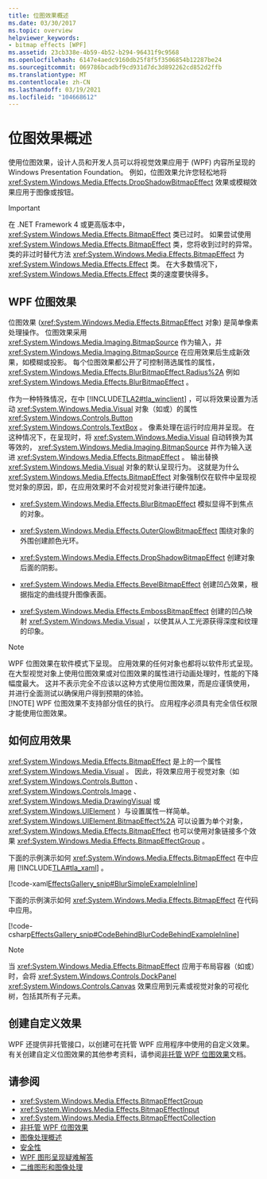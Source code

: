 ```yaml
---
title: 位图效果概述
ms.date: 03/30/2017
ms.topic: overview
helpviewer_keywords:
- bitmap effects [WPF]
ms.assetid: 23cb338e-4b59-4b52-b294-96431f9c9568
ms.openlocfilehash: 6147e4aedc9160db25f8f5f3506854b12287be24
ms.sourcegitcommit: 069786bcadbf9cd931d7dc3d892262cd852d2ffb
ms.translationtype: MT
ms.contentlocale: zh-CN
ms.lasthandoff: 03/19/2021
ms.locfileid: "104668612"
---
```

# <a name="bitmap-effects-overview"></a>位图效果概述

使用位图效果，设计人员和开发人员可以将视觉效果应用于 (WPF) 内容所呈现的 Windows Presentation Foundation。 例如，位图效果允许您轻松地将 <xref:System.Windows.Media.Effects.DropShadowBitmapEffect> 效果或模糊效果应用于图像或按钮。  
  
> [!IMPORTANT]
> 在 .NET Framework 4 或更高版本中， <xref:System.Windows.Media.Effects.BitmapEffect> 类已过时。 如果尝试使用 <xref:System.Windows.Media.Effects.BitmapEffect> 类，您将收到过时的异常。 类的非过时替代方法 <xref:System.Windows.Media.Effects.BitmapEffect> 为 <xref:System.Windows.Media.Effects.Effect> 类。 在大多数情况下， <xref:System.Windows.Media.Effects.Effect> 类的速度要快得多。  

<a name="wpf_effects"></a>

## <a name="wpf-bitmap-effects"></a>WPF 位图效果  

 位图效果 (<xref:System.Windows.Media.Effects.BitmapEffect> 对象) 是简单像素处理操作。 位图效果采用 <xref:System.Windows.Media.Imaging.BitmapSource> 作为输入，并 <xref:System.Windows.Media.Imaging.BitmapSource> 在应用效果后生成新效果，如模糊或投影。 每个位图效果都公开了可控制筛选属性的属性， <xref:System.Windows.Media.Effects.BlurBitmapEffect.Radius%2A> 例如 <xref:System.Windows.Media.Effects.BlurBitmapEffect> 。  
  
 作为一种特殊情况，在中 [!INCLUDE[TLA2#tla_winclient](../../../includes/tla2sharptla-winclient-md.md)] ，可以将效果设置为活动 <xref:System.Windows.Media.Visual> 对象（如或）的属性 <xref:System.Windows.Controls.Button> <xref:System.Windows.Controls.TextBox> 。 像素处理在运行时应用并呈现。 在这种情况下，在呈现时，将 <xref:System.Windows.Media.Visual> 自动转换为其等效的， <xref:System.Windows.Media.Imaging.BitmapSource> 并作为输入送进 <xref:System.Windows.Media.Effects.BitmapEffect> 。 输出替换 <xref:System.Windows.Media.Visual> 对象的默认呈现行为。 这就是为什么 <xref:System.Windows.Media.Effects.BitmapEffect> 对象强制仅在软件中呈现视觉对象的原因，即，在应用效果时不会对视觉对象进行硬件加速。  
  
- <xref:System.Windows.Media.Effects.BlurBitmapEffect> 模拟显得不到焦点的对象。  
  
- <xref:System.Windows.Media.Effects.OuterGlowBitmapEffect> 围绕对象的外围创建颜色光环。  
  
- <xref:System.Windows.Media.Effects.DropShadowBitmapEffect> 创建对象后面的阴影。  
  
- <xref:System.Windows.Media.Effects.BevelBitmapEffect> 创建凹凸效果，根据指定的曲线提升图像表面。  
  
- <xref:System.Windows.Media.Effects.EmbossBitmapEffect> 创建的凹凸映射 <xref:System.Windows.Media.Visual> ，以使其从人工光源获得深度和纹理的印象。  
  
> [!NOTE]
> WPF 位图效果在软件模式下呈现。 应用效果的任何对象也都将以软件形式呈现。 在大型视觉对象上使用位图效果或对位图效果的属性进行动画处理时，性能的下降幅度最大。 这并不表示完全不应该以这种方式使用位图效果，而是应谨慎使用，并进行全面测试以确保用户得到预期的体验。  
> [!NOTE]
> WPF 位图效果不支持部分信任的执行。 应用程序必须具有完全信任权限才能使用位图效果。  
  
<a name="applyeffects"></a>

## <a name="how-to-apply-an-effect"></a>如何应用效果  

 <xref:System.Windows.Media.Effects.BitmapEffect> 是上的一个属性 <xref:System.Windows.Media.Visual> 。 因此，将效果应用于视觉对象（如 <xref:System.Windows.Controls.Button> 、 <xref:System.Windows.Controls.Image> 、 <xref:System.Windows.Media.DrawingVisual> 或 <xref:System.Windows.UIElement> ）与设置属性一样简单。 <xref:System.Windows.UIElement.BitmapEffect%2A> 可以设置为单个对象， <xref:System.Windows.Media.Effects.BitmapEffect> 也可以使用对象链接多个效果 <xref:System.Windows.Media.Effects.BitmapEffectGroup> 。  
  
 下面的示例演示如何 <xref:System.Windows.Media.Effects.BitmapEffect> 在中应用 [!INCLUDE[TLA#tla_xaml](../../../includes/tlasharptla-xaml-md.md)] 。  
  
 [!code-xaml[EffectsGallery_snip#BlurSimpleExampleInline](~/samples/snippets/csharp/VS_Snippets_Wpf/EffectsGallery_snip/CSharp/blursimpleexample.xaml#blursimpleexampleinline)]  
  
 下面的示例演示如何 <xref:System.Windows.Media.Effects.BitmapEffect> 在代码中应用。  
  
 [!code-csharp[EffectsGallery_snip#CodeBehindBlurCodeBehindExampleInline](~/samples/snippets/csharp/VS_Snippets_Wpf/EffectsGallery_snip/CSharp/blurcodebehindexample.xaml.cs#codebehindblurcodebehindexampleinline)]  
  
> [!NOTE]
> 当 <xref:System.Windows.Media.Effects.BitmapEffect> 应用于布局容器（如或）时，会将 <xref:System.Windows.Controls.DockPanel> <xref:System.Windows.Controls.Canvas> 效果应用到元素或视觉对象的可视化树，包括其所有子元素。  
  
<a name="customeffects"></a>

## <a name="creating-custom-effects"></a>创建自定义效果  

 WPF 还提供非托管接口，以创建可在托管 WPF 应用程序中使用的自定义效果。 有关创建自定义位图效果的其他参考资料，请参阅[非托管 WPF 位图效果](/previous-versions/windows/desktop/wibe/-wibe-lh)文档。  
  
## <a name="see-also"></a>请参阅

- <xref:System.Windows.Media.Effects.BitmapEffectGroup>
- <xref:System.Windows.Media.Effects.BitmapEffectInput>
- <xref:System.Windows.Media.Effects.BitmapEffectCollection>
- [非托管 WPF 位图效果](/previous-versions/windows/desktop/wibe/-wibe-lh)
- [图像处理概述](imaging-overview.md)
- [安全性](../security-wpf.md)
- [WPF 图形呈现疑难解答](wpf-graphics-rendering-overview.md)
- [二维图形和图像处理](../advanced/optimizing-performance-2d-graphics-and-imaging.md)
